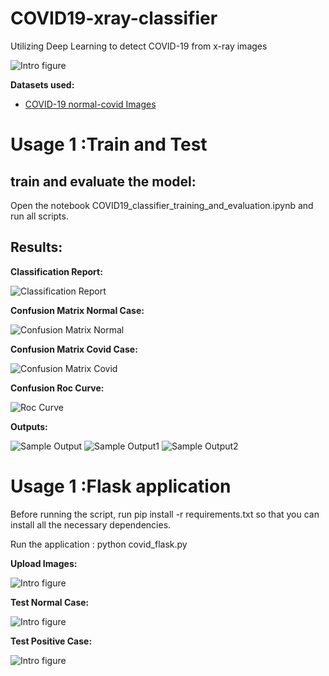 # COVID19-xray-classifier

Utilizing Deep Learning to detect COVID-19 from x-ray images

![Intro figure](https://github.com/GuesmiAbd/detect_covid_flask/blob/main/images/covidlog.jpg)

**Datasets used:** 

- [COVID-19 normal-covid Images]()

# Usage 1 :Train and Test
## train and evaluate the model:
Open the notebook COVID19_classifier_training_and_evaluation.ipynb and run all scripts.
## Results:

**Classification Report:**

![Classification Report](https://github.com/GuesmiAbd/detect_covid_flask/blob/main/train_val/helper_images/classification_report.png)

**Confusion Matrix Normal Case:**

![Confusion Matrix Normal](https://github.com/GuesmiAbd/detect_covid_flask/blob/main/train_val/helper_images/Confusion_matrix_nor.png.png)

**Confusion Matrix Covid Case:**

![Confusion Matrix Covid](https://github.com/GuesmiAbd/detect_covid_flask/blob/main/train_val/helper_images/Confusion_matrix_nonnor.png)

**Confusion Roc Curve:**

![Roc Curve](https://github.com/GuesmiAbd/detect_covid_flask/blob/main/train_val/helper_images/roc_curve.png)

**Outputs:**

![Sample Output](https://github.com/GuesmiAbd/detect_covid_flask/blob/main/train_val/helper_images/sample_output.png)
![Sample Output1](https://github.com/GuesmiAbd/detect_covid_flask/blob/main/train_val/helper_images/sample_output2.png)
![Sample Output2](https://github.com/GuesmiAbd/detect_covid_flask/blob/main/train_val/helper_images/sample_output_3.png)

# Usage 1 :Flask application
Before running the script, run pip install -r requirements.txt so that you can install all the necessary dependencies.

Run the application : python covid_flask.py


**Upload Images:**

![Intro figure](https://github.com/GuesmiAbd/detect_covid_flask/blob/main/images/upload.png)

**Test Normal Case:**

![Intro figure](https://github.com/GuesmiAbd/detect_covid_flask/blob/main/images/normal.png)

**Test Positive Case:**

![Intro figure](https://github.com/GuesmiAbd/detect_covid_flask/blob/main/images/covid.png)
